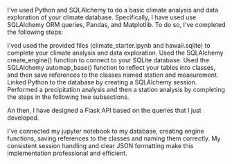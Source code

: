 I've used Python and SQLAlchemy to do a basic climate analysis and data exploration of your climate database. Specifically, I have used use SQLAlchemy ORM queries, Pandas, and Matplotlib. 
To do so, I've completed the following steps:

I'ved used the provided files (climate_starter.ipynb and hawaii.sqlite) to complete your climate analysis and data exploration. Used the SQLAlchemy create_engine() function to connect to your SQLite database.
Used the SQLAlchemy automap_base() function to reflect your tables into classes, and then save references to the classes named station and measurement.
Linked Python to the database by creating a SQLAlchemy session.
Performed a precipitation analysis and then a station analysis by completing the steps in the following two subsections.

An then, I have designed a Flask API based on the queries that I just developed.

I've connected my jupyter notebook to my database, creating engine functions, saving references to the classes and naming them correctly. 
My consistent session handling and clear JSON formatting make this implementation professional and efficient. 
